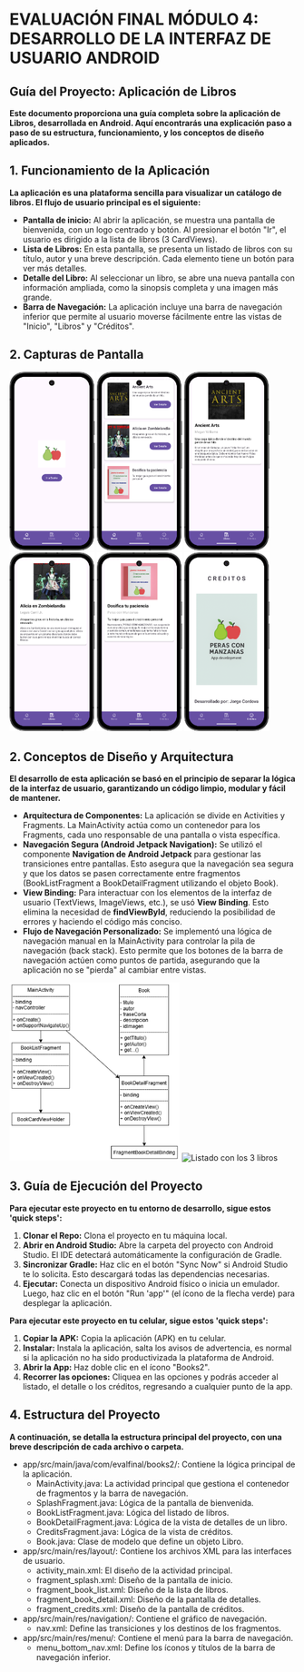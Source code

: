 # EVALUACIÓN FINAL MÓDULO 4: DESARROLLO DE LA INTERFAZ DE USUARIO ANDROID


## Guía del Proyecto: Aplicación de Libros

**Este documento proporciona una guía completa sobre la aplicación de Libros, desarrollada en Android. Aquí encontrarás una explicación paso a paso de su estructura, funcionamiento, y los conceptos de diseño aplicados.**

## 1. Funcionamiento de la Aplicación

**La aplicación es una plataforma sencilla para visualizar un catálogo de libros. El flujo de usuario principal es el siguiente:**

* **Pantalla de inicio:** Al abrir la aplicación, se muestra una pantalla de bienvenida, con un logo centrado y botón. Al presionar el botón "Ir", el usuario es dirigido a la lista de libros (3 CardViews).
* **Lista de Libros:** En esta pantalla, se presenta un listado de libros con su título, autor y una breve descripción. Cada elemento tiene un botón para ver más detalles.
* **Detalle del Libro:** Al seleccionar un libro, se abre una nueva pantalla con información ampliada, como la sinopsis completa y una imagen más grande.
* **Barra de Navegación:** La aplicación incluye una barra de navegación inferior que permite al usuario moverse fácilmente entre las vistas de "Inicio", "Libros" y "Créditos".

## 2. Capturas de Pantalla

<p float="left">
  <img src="scrapbook/vista_main.png" alt="Pantalla inicial" width="150"/>
  <img src="scrapbook/vista_listado_libros.png" alt="Listado con los 3 libros" width="150"/>
  <img src="scrapbook/vista_detalle_libro1.png" alt="Detalle libro 1" width="150"/>
  <img src="scrapbook/vista_detalle_libro2.png" alt="Detalle libro 2" width="150"/>
  <img src="scrapbook/vista_detalle_libro3.png" alt="Detalle libro 3" width="150"/>
  <img src="scrapbook/vista_creditos.png" alt="Credito con logo y dearrollador" width="150"/>
</p>

## 2. Conceptos de Diseño y Arquitectura

**El desarrollo de esta aplicación se basó en el principio de separar la lógica de la interfaz de usuario, garantizando un código limpio, modular y fácil de mantener.**

* **Arquitectura de Componentes:** La aplicación se divide en <span class="selected">Activities</span> y <span class="selected">Fragments</span>. La <span class="selected">MainActivity</span> actúa como un contenedor para los <span class="selected">Fragments</span>, cada uno responsable de una pantalla o vista específica.
* **Navegación Segura (Android Jetpack Navigation):** Se utilizó el componente **Navigation de Android Jetpack** para gestionar las transiciones entre pantallas. Esto asegura que la navegación sea segura y que los datos se pasen correctamente entre fragmentos (<span class="selected">BookListFragment</span> a <span class="selected">BookDetailFragment</span> utilizando el objeto <span class="selected">Book</span>).
* **View Binding:** Para interactuar con los elementos de la interfaz de usuario (<span class="selected">TextViews</span>, <span class="selected">ImageViews</span>, etc.), se usó  **View Binding**. Esto elimina la necesidad de **<span class="selected">findViewById</span>**, reduciendo la posibilidad de errores y haciendo el código más conciso.
* **Flujo de Navegación Personalizado:** Se implementó una lógica de navegación manual en la <span class="selected">MainActivity</span> para controlar la pila de navegación (<span class="selected">back stack</span>). Esto permite que los botones de la barra de navegación actúen como puntos de partida, asegurando que la aplicación no se "pierda" al cambiar entre vistas.
<p float="left">
  <img src="scrapbook/EvalM4_diagrama_clases.png" alt="Pantalla inicial" width="300"/>
  <img src="scrapbook/EvalM4_diagrama_nav.drawio.png" alt="Listado con los 3 libros" width="150"/>
</p>

## 3. Guía de Ejecución del Proyecto

**Para ejecutar este proyecto en tu entorno de desarrollo, sigue estos 'quick steps':**

1. **Clonar el Repo:** Clona el proyecto en tu máquina local.
2. **Abrir en Android Studio:** Abre la carpeta del proyecto con Android Studio. El IDE detectará automáticamente la configuración de Gradle.
3. **Sincronizar Gradle:** Haz clic en el botón "Sync Now" si Android Studio te lo solicita. Esto descargará todas las dependencias necesarias.
4. **Ejecutar:** Conecta un dispositivo Android físico o inicia un emulador. Luego, haz clic en el botón "Run 'app'" (el ícono de la flecha verde) para desplegar la aplicación.

**Para ejecutar este proyecto en tu celular, sigue estos 'quick steps':**

1. **Copiar la APK:** Copia la aplicación (APK) en tu celular.
2. **Instalar:** Instala la aplicación, salta los avisos de advertencia, es normal si la aplicación no ha sido productivizada la plataforma de Android.
3. **Abrir la App:** Haz doble clic en el ícono "Books2".
4. **Recorrer las opciones:** Cliquea en las opciones y podrás acceder al listado, el detalle o los créditos, regresando a cualquier punto de la app.

## 4. Estructura del Proyecto

**A continuación, se detalla la estructura principal del proyecto, con una breve descripción de cada archivo o carpeta.**

* <span class="selected">app/src/main/java/com/evalfinal/books2/</span>: Contiene la lógica principal de la aplicación.
  * <span class="selected">MainActivity.java</span>: La actividad principal que gestiona el contenedor de fragmentos y la barra de navegación.
  * <span class="selected">SplashFragment.java</span>: Lógica de la pantalla de bienvenida.
  * <span class="selected">BookListFragment.java</span>: Lógica del listado de libros.
  * <span class="selected">BookDetailFragment.java</span>: Lógica de la vista de detalles de un libro.
  * <span class="selected">CreditsFragment.java</span>: Lógica de la vista de créditos.
  * <span class="selected">Book.java</span>: Clase de modelo que define un objeto Libro.
* <span class="selected">app/src/main/res/layout/</span>: Contiene los archivos XML para las interfaces de usuario.
  * <span class="selected">activity_main.xml</span>: El diseño de la actividad principal.
  * <span class="selected">fragment_splash.xml</span>: Diseño de la pantalla de inicio.
  * <span class="selected">fragment_book_list.xml</span>: Diseño de la lista de libros.
  * <span class="selected">fragment_book_detail.xml</span>: Diseño de la pantalla de detalles.
  * <span class="selected">fragment_credits.xml</span>: Diseño de la pantalla de créditos.
* <span class="selected">app/src/main/res/navigation/</span>: Contiene el gráfico de navegación.
  * <span class="selected">nav.xml</span>: Define las transiciones y los destinos de los fragmentos.
* <span class="selected">app/src/main/res/menu/</span>: Contiene el menú para la barra de navegación.
  * <span class="selected">menu_bottom_nav.xml</span>: Define los íconos y títulos de la barra de navegación inferior.
